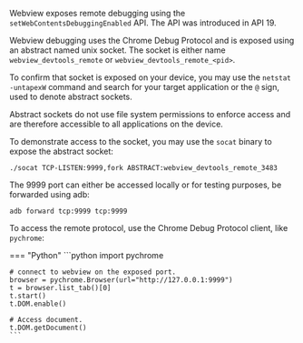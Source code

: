 Webview exposes remote debugging using the `setWebContentsDebuggingEnabled` API. The API was introduced in API 19.

Webview debugging uses the Chrome Debug Protocol and is exposed using an abstract named unix socket. The socket is either name `webview_devtools_remote` or `webview_devtools_remote_<pid>`.

To confirm that socket is exposed on your device, you may use the `netstat -untapexW` command and search for your target application or the `@` sign, used to denote abstract sockets.

Abstract sockets do not use file system permissions to enforce access and are therefore accessible to all applications on the device.

To demonstrate access to the socket, you may use the `socat` binary to expose the abstract socket:

```shell
./socat TCP-LISTEN:9999,fork ABSTRACT:webview_devtools_remote_3483
```

The 9999 port can either be accessed locally or for testing purposes, be forwarded using adb:

```shell
adb forward tcp:9999 tcp:9999
```

To access the remote protocol, use the Chrome Debug Protocol client, like `pychrome`:


=== "Python"
	```python
	import pychrome
	
	# connect to webview on the exposed port.
	browser = pychrome.Browser(url="http://127.0.0.1:9999")
	t = browser.list_tab()[0]
	t.start()
	t.DOM.enable()
	
	# Access document.
	t.DOM.getDocument()
	```

